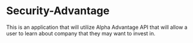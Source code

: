 # Security-Advantage
This is an application that will utilize Alpha Advantage API that will allow a user to learn about company that they may want to invest in.
